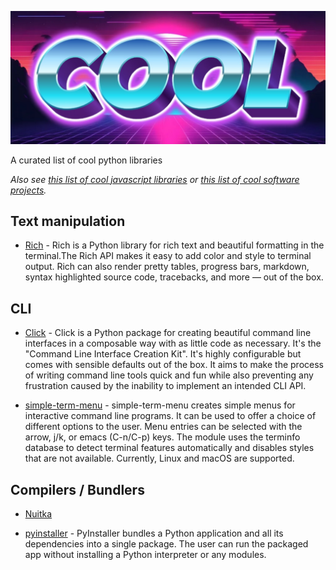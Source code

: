 ![banner](/banner.jpg "banner")

A curated list of cool python libraries

*Also see [this list of cool javascript libraries](https://github.com/RobertDusk/cooljs) or [this list of cool software projects](https://github.com/RobertDusk/cool).*

## Text manipulation

- [Rich](https://github.com/Textualize/rich) - Rich is a Python library for rich text and beautiful formatting in the terminal.The Rich API makes it easy to add color and style to terminal output. Rich can also render pretty tables, progress bars, markdown, syntax highlighted source code, tracebacks, and more — out of the box.

## CLI
- [Click](https://github.com/pallets/click/) - Click is a Python package for creating beautiful command line interfaces in a composable way with as little code as necessary. It's the "Command Line Interface Creation Kit". It's highly configurable but comes with sensible defaults out of the box. It aims to make the process of writing command line tools quick and fun while also preventing any frustration caused by the inability to implement an intended CLI API.

- [simple-term-menu](https://github.com/IngoMeyer441/simple-term-menu) - simple-term-menu creates simple menus for interactive command line programs. It can be used to offer a choice of different options to the user. Menu entries can be selected with the arrow, j/k, or emacs (C-n/C-p) keys. The module uses the terminfo database to detect terminal features automatically and disables styles that are not available. Currently, Linux and macOS are supported.

## Compilers / Bundlers
- [Nuitka](https://github.com/Nuitka/Nuitka)

- [pyinstaller](https://github.com/pyinstaller/pyinstaller) - PyInstaller bundles a Python application and all its dependencies into a single package. The user can run the packaged app without installing a Python interpreter or any modules.

